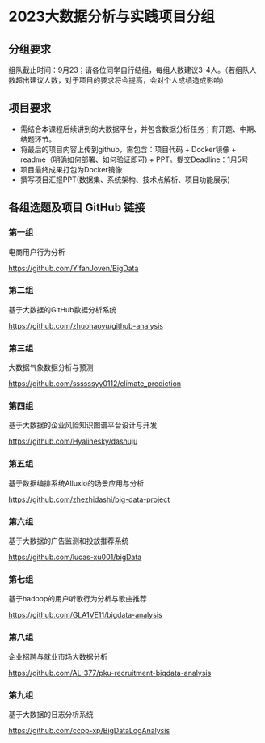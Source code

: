 # 2023大数据分析与实践项目分组

## 分组要求

组队截止时间：9月23；请各位同学自行结组，每组人数建议3-4人。（若组队人数超出建议人数，对于项目的要求将会提高，会对个人成绩造成影响）

## 项目要求

- 需结合本课程后续讲到的大数据平台，并包含数据分析任务；有开题、中期、结题环节。  
- 将最后的项目内容上传到github，需包含：项目代码 + Docker镜像 + readme（明确如何部署、如何验证即可) + PPT。提交Deadline：1月5号
- 项目最终成果打包为Docker镜像 
- 撰写项目汇报PPT(数据集、系统架构、技术点解析、项目功能展示)

## 各组选题及项目 GitHub 链接

### 第一组

电商用户行为分析

https://github.com/YifanJoven/BigData

### 第二组

基于大数据的GitHub数据分析系统

https://github.com/zhuohaoyu/github-analysis

### 第三组

大数据气象数据分析与预测

https://github.com/ssssssyy0112/climate_prediction

### 第四组

基于大数据的企业风险知识图谱平台设计与开发

https://github.com/Hyalinesky/dashuju

### 第五组

基于数据编排系统Alluxio的场景应用与分析

https://github.com/zhezhidashi/big-data-project

### 第六组

基于大数据的广告监测和投放推荐系统

https://github.com/lucas-xu001/bigData

### 第七组

基于hadoop的用户听歌行为分析与歌曲推荐

https://github.com/GLA1VE11/bigdata-analysis

### 第八组

企业招聘与就业市场大数据分析

https://github.com/AL-377/pku-recruitment-bigdata-analysis

### 第九组

基于大数据的日志分析系统

https://github.com/ccpp-xp/BigDataLogAnalysis